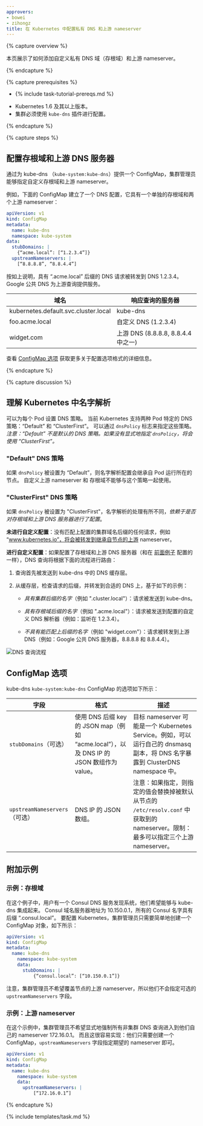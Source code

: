 ```yaml
---
approvers:
- bowei
- zihongz
title: 在 Kubernetes 中配置私有 DNS 和上游 nameserver
---
```


{% capture overview %}
<!--
This page shows how to add custom private DNS zones (stub domains) and upstream
nameservers.
-->
本页展示了如何添加自定义私有 DNS 域（存根域）和上游 nameserver。

{% endcapture %}

{% capture prerequisites %}
* {% include task-tutorial-prereqs.md %}

<!--
* Kubernetes version 1.6 and above.
* The cluster must be configured to use the `kube-dns` addon.
-->

* Kubernetes 1.6 及其以上版本。
* 集群必须使用 `kube-dns` 插件进行配置。

{% endcapture %}

{% capture steps %}

<!--
## Configure stub-domain and upstream DNS servers

Cluster administrators can specify custom stub domains and upstream nameservers
by providing a ConfigMap for kube-dns (`kube-system:kube-dns`).

For example, the following ConfigMap sets up a DNS configuration with a single stub domain and two
upstream nameservers.
-->

## 配置存根域和上游 DNS 服务器

通过为 kube-dns （`kube-system:kube-dns`）提供一个 ConfigMap，集群管理员能够指定自定义存根域和上游 nameserver。

例如，下面的 ConfigMap 建立了一个 DNS 配置，它具有一个单独的存根域和两个上游 nameserver：

```yaml
apiVersion: v1
kind: ConfigMap
metadata:
  name: kube-dns
  namespace: kube-system
data:
  stubDomains: |
    {“acme.local”: [“1.2.3.4”]}
  upstreamNameservers: |
    [“8.8.8.8”, “8.8.4.4”]
```

<!--
As specified, DNS requests with the “.acme.local” suffix
are forwarded to a DNS listening at 1.2.3.4. Google Public DNS
serves the upstream queries.

The table below describes how queries with certain domain names would map to their destination DNS servers:
-->

按如上说明，具有 “.acme.local” 后缀的 DNS 请求被转发到 DNS 1.2.3.4。Google 公共 DNS 为上游查询提供服务。

<!--
| Domain name | Server answering the query |
| ----------- | -------------------------- |
| kubernetes.default.svc.cluster.local| kube-dns |
| foo.acme.local| custom DNS (1.2.3.4) |
| widget.com    | upstream DNS (one of 8.8.8.8, 8.8.4.4) |
-->

| 域名 | 响应查询的服务器 |
| ----------- | -------------------------- |
| kubernetes.default.svc.cluster.local| kube-dns |
| foo.acme.local| 自定义 DNS (1.2.3.4) |
| widget.com    | 上游 DNS (8.8.8.8, 8.8.4.4 中之一) |

<!--
See [ConfigMap options](#configmap-options) for
details about the configuration option format.
-->
查看 [ConfigMap 选项](#configmap-options) 获取更多关于配置选项格式的详细信息。

{% endcapture %}

{% capture discussion %}

<!--
## Understanding name resolution in Kubernetes

DNS policies can be set on a per-pod basis. Currently Kubernetes supports two pod-specific DNS policies: “Default” and “ClusterFirst”. These policies are specified with the `dnsPolicy` flag.

*NOTE: "Default" is not the default DNS policy. If `dnsPolicy` is not
explicitly specified, then “ClusterFirst” is used.*
-->

## 理解 Kubernetes 中名字解析

可以为每个 Pod 设置 DNS 策略。
当前 Kubernetes 支持两种 Pod 特定的 DNS 策略：“Default” 和 “ClusterFirst”。
可以通过 `dnsPolicy` 标志来指定这些策略。
*注意：“Default” 不是默认的 DNS 策略。如果没有显式地指定 `dnsPolicy`，将会使用 “ClusterFirst”。*

<!--
### "Default" DNS Policy

If `dnsPolicy` is set to “Default”, then the name resolution configuration is
inherited from the node that the pods run on. Custom upstream nameservers and stub domains cannot be used in conjunction with this policy.
-->

### "Default" DNS 策略

如果 `dnsPolicy` 被设置为 “Default”，则名字解析配置会继承自 Pod 运行所在的节点。
自定义上游 nameserver 和 存根域不能够与这个策略一起使用。

<!--
### "ClusterFirst" DNS Policy

If the `dnsPolicy` is set to "ClusterFirst", name resolution is handled differently, *depending on whether stub-domain and upstream DNS servers are configured*.

**Without custom configurations**: Any query that does not match the configured cluster domain suffix, such as "www.kubernetes.io", is forwarded to the upstream nameserver inherited from the node.

**With custom configurations**: If stub domains and upstream DNS servers are configured (as in the [previous example](#configuring-stub-domain-and-upstream-dns-servers)), DNS queries will be
routed according to the following flow:
-->

### "ClusterFirst" DNS 策略

如果 `dnsPolicy` 被设置为 "ClusterFirst"，名字解析的处理有所不同，*依赖于是否对存根域和上游 DNS 服务器进行了配置*。

**未进行自定义配置**：没有匹配上配置的集群域名后缀的任何请求，例如 “www.kubernetes.io”，将会被转发到继承自节点的上游 nameserver。

**进行自定义配置**：如果配置了存根域和上游 DNS 服务器（和在 [前面例子](#configuring-stub-domain-and-upstream-dns-servers) 配置的一样），DNS 查询将根据下面的流程进行路由：

<!--
1. The query is first sent to the DNS caching layer in kube-dns.

1. From the caching layer, the suffix of the request is examined and then forwarded to the appropriate DNS, based on the following cases:

   * *Names with the cluster suffix* (e.g.".cluster.local"): The request is sent to kube-dns.

   * *Names with the stub domain suffix* (e.g. ".acme.local"): The request is sent to the configured custom DNS resolver (e.g. listening at 1.2.3.4).

   * *Names without a matching suffix* (e.g."widget.com"): The request is forwarded to the upstream DNS (e.g. Google public DNS servers at 8.8.8.8 and 8.8.4.4).

![DNS lookup flow](/docs/tasks/administer-cluster/dns-custom-nameservers/dns.png)
-->

1. 查询首先被发送到 kube-dns 中的 DNS 缓存层。

1. 从缓存层，检查请求的后缀，并转发到合适的 DNS 上，基于如下的示例：
 
   * *具有集群后缀的名字*（例如 ".cluster.local"）：请求被发送到 kube-dns。

   * *具有存根域后缀的名字*（例如 ".acme.local"）：请求被发送到配置的自定义 DNS 解析器（例如：监听在 1.2.3.4）。

   * *不具有能匹配上后缀的名字*（例如 "widget.com"）：请求被转发到上游 DNS（例如：Google 公共 DNS 服务器，8.8.8.8 和 8.8.4.4）。

![DNS 查询流程](/docs/tasks/administer-cluster/dns-custom-nameservers/dns.png)

<!--
## ConfigMap options

Options for the kube-dns `kube-system:kube-dns` ConfigMap

| Field | Format | Description |
| ----- | ------ | ----------- |
| `stubDomains` (optional) | A JSON map using a DNS suffix key (e.g. “acme.local”) and a value consisting of a JSON array of DNS IPs. | The target nameserver may itself be a Kubernetes service. For instance, you can run your own copy of dnsmasq to export custom DNS names into the ClusterDNS namespace. |
| `upstreamNameservers` (optional) | A JSON array of DNS IPs. | Note: If specified, then the values specified replace the nameservers taken by default from the node’s `/etc/resolv.conf`. Limits: a maximum of three upstream nameservers can be specified. |
-->

## ConfigMap 选项

kube-dns `kube-system:kube-dns` ConfigMap 的选项如下所示：

| 字段 | 格式 | 描述 |
| ----- | ------ | ----------- |
| `stubDomains`（可选）| 使用 DNS 后缀 key 的 JSON map（例如 “acme.local”），以及 DNS IP 的 JSON 数组作为 value。 | 目标 nameserver 可能是一个 Kubernetes Service。例如，可以运行自己的 dnsmasq 副本，将 DNS 名字暴露到 ClusterDNS namespace 中。|
| `upstreamNameservers`（可选）| DNS IP 的 JSON 数组。 | 注意：如果指定，则指定的值会替换掉被默认从节点的 `/etc/resolv.conf` 中获取到的 nameserver。限制：最多可以指定三个上游 nameserver。|

<!--
## Additional examples

### Example: Stub domain

In this example, the user has a Consul DNS service discovery system that they wish to
integrate with kube-dns. The consul domain server is located at 10.150.0.1, and
all consul names have the suffix “.consul.local”.  To configure Kubernetes, the
cluster administrator simply creates a ConfigMap object as shown below.  
-->

## 附加示例

### 示例：存根域

在这个例子中，用户有一个 Consul DNS 服务发现系统，他们希望能够与 kube-dns 集成起来。
Consul 域名服务器地址为 10.150.0.1，所有的 Consul 名字具有后缀 “.consul.local”。
要配置 Kubernetes，集群管理员只需要简单地创建一个 ConfigMap 对象，如下所示：

```yaml
apiVersion: v1
kind: ConfigMap
metadata:
  name: kube-dns
    namespace: kube-system
    data:
      stubDomains: |
          {“consul.local”: [“10.150.0.1”]}
```
<!--
Note that the cluster administrator did not wish to override the node’s
upstream nameservers, so they did not specify the optional
`upstreamNameservers` field.
-->

注意，集群管理员不希望覆盖节点的上游 nameserver，所以他们不会指定可选的 `upstreamNameservers` 字段。

<!--
### Example: Upstream nameserver

In this example the cluster administrator wants to explicitly force all
non-cluster DNS lookups to go through their own nameserver at 172.16.0.1.
Again, this is easy to accomplish; they just need to create a ConfigMap with the
`upstreamNameservers` field specifying the desired nameserver.
-->

### 示例：上游 nameserver

在这个示例中，集群管理员不希望显式地强制所有非集群 DNS 查询进入到他们自己的 nameserver 172.16.0.1。
而且这很容易实现：他们只需要创建一个 ConfigMap，`upstreamNameservers` 字段指定期望的 nameserver 即可。

```yaml
apiVersion: v1
kind: ConfigMap
metadata:
  name: kube-dns
    namespace: kube-system
    data:
      upstreamNameservers: |
          [“172.16.0.1”]
```

{% endcapture %}

{% include templates/task.md %}
